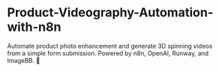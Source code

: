 # Product-Videography-Automation-with-n8n
Automate product photo enhancement and generate 3D spinning videos from a simple form submission. Powered by n8n, OpenAI, Runway, and ImageBB. 🚀
